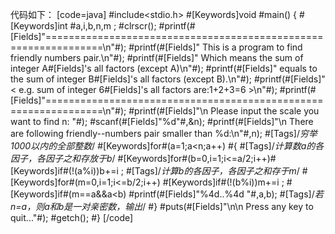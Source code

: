 代码如下：
[code=java]
#include<stdio.h>
#[Keywords]void #main()
{
    #[Keywords]int #a,i,b,n,m ;
    #clrscr();
    #printf(#[Fields]"================================================================\n"#);
    #printf(#[Fields]"     This is a program to find friendly numbers pair.\n"#);
    #printf(#[Fields]"   Which means the sum of integer A#[Fields]'s all factors (except A)\n"#);
    #printf(#[Fields]"    equals to the sum of integer B#[Fields]'s all factors (except B).\n"#);
    #printf(#[Fields]"     < e.g. sum of integer 6#[Fields]'s all factors are:1+2+3=6 >\n"#);
    #printf(#[Fields]"================================================================\n"#);
    #printf(#[Fields]"\n Please input the scale you want to find n: "#);
    #scanf(#[Fields]"%d"#,&n);
    #printf(#[Fields]"\n There are following friendly--numbers pair smaller than %d:\n"#,n);
    #[Tags]/*穷举1000以内的全部整数*/
    #[Keywords]for#(a=1;a<n;a++)
    #{
        #[Tags]/*计算数a的各因子，各因子之和存放于b*/
        #[Keywords]for#(b=0,i=1;i<=a/2;i++)#[Keywords]if#(!(a%i))b+=i ;
        #[Tags]/*计算b的各因子，各因子之和存于m*/
        #[Keywords]for#(m=0,i=1;i<=b/2;i++)
        #[Keywords]if#(!(b%i))m+=i ;
        #[Keywords]if#(m==a&&a<b)
        #printf(#[Fields]"%4d..%4d    "#,a,b);
        #[Tags]/*若n=a，则a和b是一对亲密数，输出*/
    #}
    #puts(#[Fields]"\n\n Press any key to quit..."#);
    #getch();
#}
[/code]